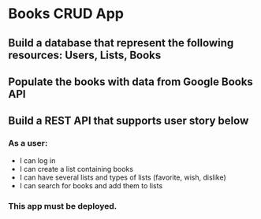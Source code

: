 # Books CRUD App

## Build a database that represent the following resources: Users, Lists, Books

## Populate the books with data from Google Books API

## Build a REST API that supports user story below

### As a user:

- I can log in
- I can create a list containing books
- I can have several lists and types of lists (favorite, wish, dislike)
- I can search for books and add them to lists

### This app must be deployed.